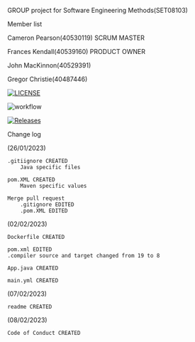 GROUP project for Software Engineering Methods(SET08103)

Member list

Cameron Pearson(40530119) SCRUM MASTER

Frances Kendall(40539160) PRODUCT OWNER

John MacKinnon(40529391)

Gregor Christie(40487446)

[![LICENSE](https://img.shields.io/github/license/CPearson109/Software-Engineering-Methods-Group-8-Project.svg?style=flat-square)](https://github.com/<github-username>/sem/blob/master/LICENSE)

![workflow](https://github.com/CPearson109/Software-Engineering-Methods-Group-8-Project/actions/workflows/main.yml/badge.svg)

[![Releases](https://img.shields.io/github/release/CPearson109/sem/all.svg?style=flat-square)](https://github.com/CPearson109/sem/releases)


Change log

(26/01/2023)

    .gitiignore CREATED
        Java specific files

    pom.XML CREATED
        Maven specific values

    Merge pull request
        .gitignore EDITED
        .pom.XML EDITED


(02/02/2023)

    Dockerfile CREATED

    pom.xml EDITED
    .compiler source and target changed from 19 to 8

    App.java CREATED

    main.yml CREATED


(07/02/2023)

    readme CREATED

(08/02/2023)

    Code of Conduct CREATED



